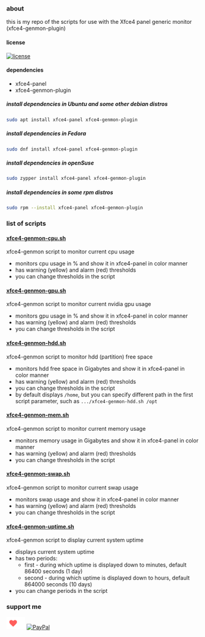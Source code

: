 ### about

this is my repo of the scripts for use with the Xfce4 panel generic monitor (xfce4-genmon-plugin)

#### license

[![license](https://img.shields.io/github/license/almaceleste/xfce4-genmon-scripts.svg?longCache=true)](https://github.com/almaceleste/xfce4-genmon-scripts/blob/master/LICENSE)

<!-- #### wiki -->

#### dependencies

* xfce4-panel
* xfce4-genmon-plugin

##### install dependencies in Ubuntu and some other debian distros

```bash
sudo apt install xfce4-panel xfce4-genmon-plugin
```

##### install dependencies in Fedora

```bash
sudo dnf install xfce4-panel xfce4-genmon-plugin
```

##### install dependencies in openSuse

```bash
sudo zypper install xfce4-panel xfce4-genmon-plugin
```

##### install dependencies in some rpm distros

```bash
sudo rpm --install xfce4-panel xfce4-genmon-plugin
```

### list of scripts

#### [xfce4-genmon-cpu.sh](https://github.com/almaceleste/xfce4-genmon-scripts/raw/master/src/xfce4-genmon-cpu.sh 'download')

xfce4-genmon script to monitor current cpu usage

* monitors cpu usage in % and show it in xfce4-panel in color manner
* has warning (yellow) and alarm (red) thresholds
* you can change thresholds in the script

#### [xfce4-genmon-gpu.sh](https://github.com/almaceleste/xfce4-genmon-scripts/raw/master/src/xfce4-genmon-gpu.sh 'download')

xfce4-genmon script to monitor current nvidia gpu usage

* monitors gpu usage in % and show it in xfce4-panel in color manner
* has warning (yellow) and alarm (red) thresholds
* you can change thresholds in the script

#### [xfce4-genmon-hdd.sh](https://github.com/almaceleste/xfce4-genmon-scripts/raw/master/src/xfce4-genmon-hdd.sh 'download')

xfce4-genmon script to monitor hdd (partition) free space

* monitors hdd free space in Gigabytes and show it in xfce4-panel in color manner
* has warning (yellow) and alarm (red) thresholds
* you can change thresholds in the script
* by default displays `/home`, but you can specify different path in the first script parameter, such as `.../xfce4-genmon-hdd.sh /opt`

#### [xfce4-genmon-mem.sh](https://github.com/almaceleste/xfce4-genmon-scripts/raw/master/src/xfce4-genmon-mem.sh 'download')

xfce4-genmon script to monitor current memory usage

* monitors memory usage in Gigabytes and show it in xfce4-panel in color manner
* has warning (yellow) and alarm (red) thresholds
* you can change thresholds in the script

#### [xfce4-genmon-swap.sh](https://github.com/almaceleste/xfce4-genmon-scripts/raw/master/src/xfce4-genmon-swap.sh 'download')

xfce4-genmon script to monitor current swap usage

* monitors swap usage and show it in xfce4-panel in color manner
* has warning (yellow) and alarm (red) thresholds
* you can change thresholds in the script

#### [xfce4-genmon-uptime.sh](https://github.com/almaceleste/xfce4-genmon-scripts/raw/master/src/xfce4-genmon-uptime.sh 'download')

xfce4-genmon script to display current system uptime

* displays current system uptime
* has two periods:
  * first - during which uptime is displayed down to minutes, default 86400 seconds (1 day)
  * second - during which uptime is displayed down to hours, default 864000 seconds (10 days)
* you can change periods in the script

### support me
<!-- [![Beerpay](https://beerpay.io/almaceleste/xfce4-genmon-scripts/badge.svg?style=beer)](https://beerpay.io/almaceleste/xfce4-genmon-scripts) [![Beerpay](https://beerpay.io/almaceleste/xfce4-genmon-scripts/make-wish.svg?style=flat)](https://beerpay.io/almaceleste/xfce4-genmon-scripts?focus=wish) -->
[![Ko-fi](/assets/img/Ko-fi_logo_transparent.png)](https://ko-fi.com/almaceleste "bye me cofee")
[![PayPal](https://img.shields.io/badge/Paypal-donate_me-blue.svg?longCache=true&logo=paypal)](https://www.paypal.me/almaceleste "paypal | donate me")
